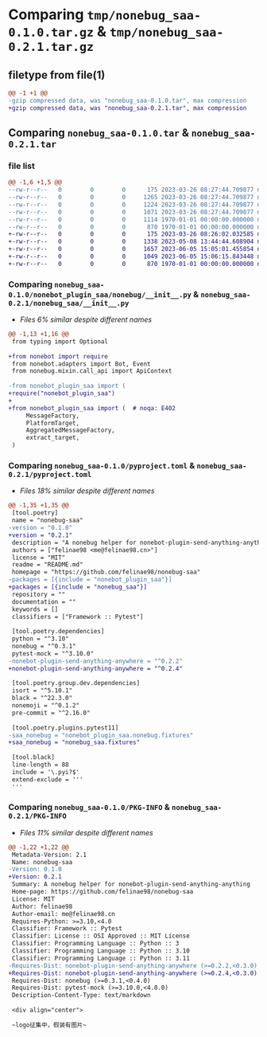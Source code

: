 # Comparing `tmp/nonebug_saa-0.1.0.tar.gz` & `tmp/nonebug_saa-0.2.1.tar.gz`

## filetype from file(1)

```diff
@@ -1 +1 @@
-gzip compressed data, was "nonebug_saa-0.1.0.tar", max compression
+gzip compressed data, was "nonebug_saa-0.2.1.tar", max compression
```

## Comparing `nonebug_saa-0.1.0.tar` & `nonebug_saa-0.2.1.tar`

### file list

```diff
@@ -1,6 +1,5 @@
--rw-r--r--   0        0        0      175 2023-03-26 08:27:44.709877 nonebug_saa-0.1.0/README.md
--rw-r--r--   0        0        0     1265 2023-03-26 08:27:44.709877 nonebug_saa-0.1.0/nonebot_plugin_saa/nonebug/__init__.py
--rw-r--r--   0        0        0     1224 2023-03-26 08:27:44.709877 nonebug_saa-0.1.0/nonebot_plugin_saa/nonebug/fixtures.py
--rw-r--r--   0        0        0     1071 2023-03-26 08:27:44.709877 nonebug_saa-0.1.0/pyproject.toml
--rw-r--r--   0        0        0     1114 1970-01-01 00:00:00.000000 nonebug_saa-0.1.0/setup.py
--rw-r--r--   0        0        0      870 1970-01-01 00:00:00.000000 nonebug_saa-0.1.0/PKG-INFO
+-rw-r--r--   0        0        0      175 2023-03-26 08:26:02.032585 nonebug_saa-0.2.1/README.md
+-rw-r--r--   0        0        0     1338 2023-05-08 13:44:44.608904 nonebug_saa-0.2.1/nonebug_saa/__init__.py
+-rw-r--r--   0        0        0     1657 2023-06-05 15:05:01.455854 nonebug_saa-0.2.1/nonebug_saa/fixtures.py
+-rw-r--r--   0        0        0     1049 2023-06-05 15:06:15.843448 nonebug_saa-0.2.1/pyproject.toml
+-rw-r--r--   0        0        0      870 1970-01-01 00:00:00.000000 nonebug_saa-0.2.1/PKG-INFO
```

### Comparing `nonebug_saa-0.1.0/nonebot_plugin_saa/nonebug/__init__.py` & `nonebug_saa-0.2.1/nonebug_saa/__init__.py`

 * *Files 6% similar despite different names*

```diff
@@ -1,13 +1,16 @@
 from typing import Optional
 
+from nonebot import require
 from nonebot.adapters import Bot, Event
 from nonebug.mixin.call_api import ApiContext
 
-from nonebot_plugin_saa import (
+require("nonebot_plugin_saa")
+
+from nonebot_plugin_saa import (  # noqa: E402
     MessageFactory,
     PlatformTarget,
     AggregatedMessageFactory,
     extract_target,
 )
```

### Comparing `nonebug_saa-0.1.0/pyproject.toml` & `nonebug_saa-0.2.1/pyproject.toml`

 * *Files 18% similar despite different names*

```diff
@@ -1,35 +1,35 @@
 [tool.poetry]
 name = "nonebug-saa"
-version = "0.1.0"
+version = "0.2.1"
 description = "A nonebug helper for nonebot-plugin-send-anything-anything"
 authors = ["felinae98 <me@felinae98.cn>"]
 license = "MIT"
 readme = "README.md"
 homepage = "https://github.com/felinae98/nonebug-saa"
-packages = [{include = "nonebot_plugin_saa"}]
+packages = [{include = "nonebug_saa"}]
 repository = ""
 documentation = ""
 keywords = []
 classifiers = ["Framework :: Pytest"]
 
 [tool.poetry.dependencies]
 python = "^3.10"
 nonebug = "^0.3.1"
 pytest-mock = "^3.10.0"
-nonebot-plugin-send-anything-anywhere = "^0.2.2"
+nonebot-plugin-send-anything-anywhere = "^0.2.4"
 
 [tool.poetry.group.dev.dependencies]
 isort = "^5.10.1"
 black = "^22.3.0"
 nonemoji = "^0.1.2"
 pre-commit = "^2.16.0"
 
 [tool.poetry.plugins.pytest11]
-saa_nonebug = "nonebot_plugin_saa.nonebug.fixtures"
+saa_nonebug = "nonebug_saa.fixtures"
 
 [tool.black]
 line-length = 88
 include = '\.pyi?$'
 extend-exclude = '''
 '''
```

### Comparing `nonebug_saa-0.1.0/PKG-INFO` & `nonebug_saa-0.2.1/PKG-INFO`

 * *Files 11% similar despite different names*

```diff
@@ -1,22 +1,22 @@
 Metadata-Version: 2.1
 Name: nonebug-saa
-Version: 0.1.0
+Version: 0.2.1
 Summary: A nonebug helper for nonebot-plugin-send-anything-anything
 Home-page: https://github.com/felinae98/nonebug-saa
 License: MIT
 Author: felinae98
 Author-email: me@felinae98.cn
 Requires-Python: >=3.10,<4.0
 Classifier: Framework :: Pytest
 Classifier: License :: OSI Approved :: MIT License
 Classifier: Programming Language :: Python :: 3
 Classifier: Programming Language :: Python :: 3.10
 Classifier: Programming Language :: Python :: 3.11
-Requires-Dist: nonebot-plugin-send-anything-anywhere (>=0.2.2,<0.3.0)
+Requires-Dist: nonebot-plugin-send-anything-anywhere (>=0.2.4,<0.3.0)
 Requires-Dist: nonebug (>=0.3.1,<0.4.0)
 Requires-Dist: pytest-mock (>=3.10.0,<4.0.0)
 Description-Content-Type: text/markdown
 
 <div align="center">
 
 ~logo征集中，假装有图片~
```

